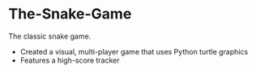 # The-Snake-Game
The classic snake game.

- Created a visual, multi-player game that uses Python turtle graphics 
- Features a high-score tracker 
